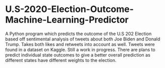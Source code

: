 # U.S-2020-Election-Outcome-Machine-Learning-Predictor
A Python program which predicts the outcome of the U.S 202 Election based off sentimental analysis of tweets about both Joe Biden and Donald Trump. Takes both likes and retweets into account as well. Tweets were found in a dataset on Kaggle. Still a work in progress. There are plans to predict individual state outcomes to give a better overall prediction as different states have different weights to the election.
